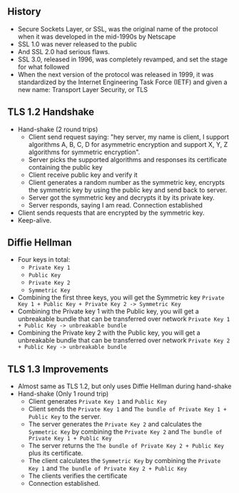 ## History

- Secure Sockets Layer, or SSL, was the original name of the protocol when it was developed in the mid-1990s by Netscape
- SSL 1.0 was never released to the public
- And SSL 2.0 had serious flaws. 
- SSL 3.0, released in 1996, was completely revamped, and set the stage for what followed
- When the next version of the protocol was released in 1999, it was standardized by the Internet Engineering Task Force (IETF) and given a new name: Transport Layer Security, or TLS

## TLS 1.2 Handshake

- Hand-shake (2 round trips)
  - Client send request saying: "hey server, my name is client, I support algorithms A, B, C, D for asymmetric encryption and support X, Y, Z algorithms for symmetric encryption".
  - Server picks the supported algorithms and responses its certificate containing the public key
  - Client receive public key and verify it
  - Client generates a random number as the symmetric key, encrypts the symmetric key by using the public key and send back to server.
  - Server got the symmetric key and decrypts it by its private key.
  - Server responds, saying I am read. Connection established
- Client sends requests that are encrypted by the symmetric key.
- Keep-alive.

## Diffie Hellman

- Four keys in total:
  - `Private Key 1`
  - `Public Key`
  - `Private Key 2`
  - `Symmetric Key`
- Combining the first three keys, you will get the Symmetric key
  `Private Key 1 + Public Key + Private Key 2 -> Symmetric Key`
- Combining the Private key 1 with the Public key, you will get a unbreakable bundle that can be transferred over network
  `Private Key 1 + Public Key -> unbreakable bundle`
- Combining the Private key 2 with the Public key, you will get a unbreakable bundle that can be transferred over network
  `Private Key 2 + Public Key -> unbreakable bundle`

## TLS 1.3 Improvements

- Almost same as TLS 1.2, but only uses Diffie Hellman during hand-shake
- Hand-shake (Only 1 round trip)
  - Client generates `Private Key 1` and `Public Key`
  - Client sends the `Private Key 1` and `The bundle of Private Key 1 + Public Key` to the server.
  - The server generates the `Private Key 2` and calculates the `Symmetric Key` by combining the `Private Key 2` and `The bundle of Private Key 1 + Public Key` 
  - The server returns the `The bundle of Private Key 2 + Public Key` plus its certificate.
  - The client calculates the `Symmetric Key` by combining the `Private Key 1` and `The bundle of Private Key 2 + Public Key`
  - The clients verifies the certificate
  - Connection established.
